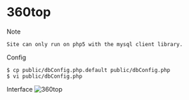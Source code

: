 # 360top 

Note
```
Site can only run on php5 with the mysql client library.
```

Config
```
$ cp public/dbConfig.php.default public/dbConfig.php
$ vi public/dbConfig.php
```

Interface
![360top](http://farwish.qiniudn.com/360top5.jpg)
